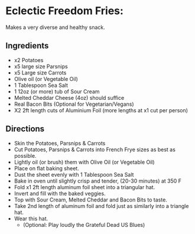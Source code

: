 Eclectic Freedom Fries:
=======================

Makes a very diverse and healthy snack.

Ingredients
-----------

-   x2 Potatoes
-   x5 large size Parsnips
-   x5 Large size Carrots
-   Olive oil (or Vegetable Oil)
-   1 Tablespoon Sea Salt
-   1 12oz (or more) tub of Sour Cream
-   Melted Cheddar Cheese (4oz) should suffice
-   Real Bacon Bits (Optional for Vegetarian/Vegans)
-   X2 2ft length cuts of Aluminium Foil (more lengths at x1 cut per
    person)

Directions
----------

-   Skin the Potatoes, Parsnips & Carrots
-   Cut Potatoes, Parsnips & Carrots into French Frye sizes as best as
    possible.
-   Lightly oil (or brush) them with Olive Oil (or Vegetable Oil)
-   Place on flat baking sheet.
-   Dust the sheet evenly with 1 Tablespoon Sea Salt
-   Bake in oven until slightly crisp and tender, (20-30 minutes) at 350
    F
-   Fold x1 2ft length aluminum foil sheet into a triangular hat.
-   Invert and fill with the baked veggies.
-   Top with Sour Cream, Melted Cheddar and Bacon Bits to taste.
-   Take 2nd length of aluminum foil and fold just as similarly into a
    triangle hat.
-   Wear this hat.
    -   (Optional: Play loudly the Grateful Dead US Blues)

